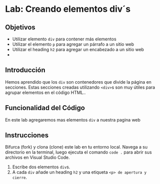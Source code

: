 # Lab: Creando elementos div´s

## Objetivos
- Utilizar elemento `div` para contener más elementos
- Utilizar el elemento `p` para agregar un párrafo a un sitio web
- Utilizar el heading `h2` para agregar un encabezado a un sitio web
-

## Introducción 
Hemos aprendido que los `div` son contenedores que divide la página en secciones. Estas secciones creadas utilizando `<div>`s son muy útiles para agrupar elementos en el código HTML..

## Funcionalidad del Código
En este lab agregaremos mas elementos `div` a nuestra pagina web

## Instrucciones
Bifurca (fork) y clona (clone) este lab en tu entorno local. Navega a su directorio en la terminal, luego ejecuta el comando `code .` para abrir sus archivos en Visual Studio Code. 

1. Escribe dos elementos `div`s.
2. A cada `div` añade un heading `h2` y una etiqueta `<p> de apertura y cierre`.

